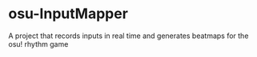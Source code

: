 # osu-InputMapper
A project that records inputs in real time and generates beatmaps for the osu! rhythm game
